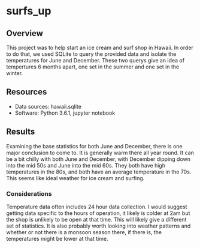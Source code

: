 # surfs_up

## Overview
This project was to help start an ice cream and surf shop in Hawaii. In order to do that, we used SQLite to query the provided data and isolate the temperatures for June and December. These two querys give an idea of tempertures 6 months apart, one set in the summer and one set in the winter. 

## Resources
- Data sources: hawaii.sqlite
- Software: Python 3.6.1, jupyter notebook

## Results
Examining the base statistics for both June and December, there is one major conclusion to come to. It is generally warm there all year round. It can be a bit chilly with both June and December, with December dipping down into the mid 50s and June into the mid 60s. They both have high temperatures in the 80s, and both have an average temperature in the 70s. This seems like ideal weather for ice cream and surfing. 

### Considerations
Temperature data often includes 24 hour data collection. I would suggest getting data specific to the hours of operation, it likely is colder at 2am but the shop is unlikely to be open at that time. This will likely give a different set of statistics. It is also probably worth looking into weather patterns and whether or not there is a monsoon season there, if there is, the temperatures might be lower at that time. 
